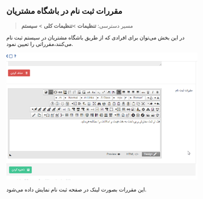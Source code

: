 ## مقررات ثبت نام در باشگاه مشتریان 

> مسیر دسترسی:  **تنظیمات** >**تنظیمات کلی** > **سیستم** 

در این بخش می‌توان برای افرادی که از طریق باشگاه مشتریان در سیستم ثبت نام می‌کنند،مقرراتی را  تعیین نمود.

![](ghavanin.png)
 
این مقررات بصورت لینک در صفحه ثبت نام نمایش داده می‌شود. 



